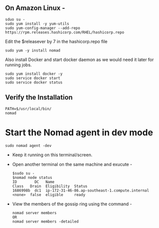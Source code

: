 ## On Amazon Linux - 

    sduo su -
    sudo yum install -y yum-utils
    sudo yum-config-manager --add-repo https://rpm.releases.hashicorp.com/RHEL/hashicorp.repo

Edit the $releasever by 7 in the hashicorp.repo file 

    sudo yum -y install nomad
    
Also install Docker and start docker daemon as we would need it later for running jobs.

    sudo yum install docker -y 
    sudo service docker start 
    sudo service docker status 

## Verify the Installation

    PATH=$/usr/local/bin/
    nomad
    
# Start the Nomad agent in dev mode

    sudo nomad agent -dev

- Keep it running on this terminal/screen. 
- Open another terminal on the same machine and exucute - 


      $sudo su - 
      $nomad node status
      ID        DC   Name                                             Class   Drain  Eligibility  Status
      1686998b  dc1  ip-172-31-46-86.ap-southeast-1.compute.internal  <none>  false  eligible     ready

    
- View the members of the gossip ring using the command - 
      
      nomad server members 
      OR 
      nomad server members -detailed 
    
      
      


    
